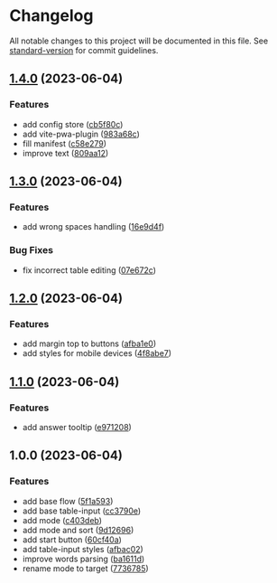 # Changelog

All notable changes to this project will be documented in this file. See [standard-version](https://github.com/conventional-changelog/standard-version) for commit guidelines.

## [1.4.0](https://github.com/allohamora/learn-words-helper/compare/1.3.0...1.4.0) (2023-06-04)

### Features

- add config store ([cb5f80c](https://github.com/allohamora/learn-words-helper/commit/cb5f80cce688bb7bdf307ee3aff2067304a405ed))
- add vite-pwa-plugin ([983a68c](https://github.com/allohamora/learn-words-helper/commit/983a68ce64b6e6ee9daf571449f5d9d75121cee1))
- fill manifest ([c58e279](https://github.com/allohamora/learn-words-helper/commit/c58e27956db171ac64ea1fc420a5eb9fd819406a))
- improve text ([809aa12](https://github.com/allohamora/learn-words-helper/commit/809aa12259f60823085e033b432e4cfaabf1d00f))

## [1.3.0](https://github.com/allohamora/learn-words-helper/compare/1.2.0...1.3.0) (2023-06-04)

### Features

- add wrong spaces handling ([16e9d4f](https://github.com/allohamora/learn-words-helper/commit/16e9d4f5eca7b3bd7d1f7ce835c85d5ab3ae81ab))

### Bug Fixes

- fix incorrect table editing ([07e672c](https://github.com/allohamora/learn-words-helper/commit/07e672c6cb2318010a80cfe3c5f6c76e2f137df1))

## [1.2.0](https://github.com/allohamora/learn-words-helper/compare/1.1.0...1.2.0) (2023-06-04)

### Features

- add margin top to buttons ([afba1e0](https://github.com/allohamora/learn-words-helper/commit/afba1e08be8c224998ac064b7eeba3e8f479ee1b))
- add styles for mobile devices ([4f8abe7](https://github.com/allohamora/learn-words-helper/commit/4f8abe7142ea78bff3915660d01dd74b57e41ed8))

## [1.1.0](https://github.com/allohamora/learn-words-helper/compare/1.0.0...1.1.0) (2023-06-04)

### Features

- add answer tooltip ([e971208](https://github.com/allohamora/learn-words-helper/commit/e971208007cb7c65499cf11dc979a59ee7f2240b))

## 1.0.0 (2023-06-04)

### Features

- add base flow ([5f1a593](https://github.com/allohamora/learn-words-helper/commit/5f1a593042b2a1a2f732598a53a1344e717bac6a))
- add base table-input ([cc3790e](https://github.com/allohamora/learn-words-helper/commit/cc3790ee94094f4fbde1193fc0d909420806df56))
- add mode ([c403deb](https://github.com/allohamora/learn-words-helper/commit/c403deb53b3511ae6a3b06411ca8fc3d8780aaf7))
- add mode and sort ([9d12696](https://github.com/allohamora/learn-words-helper/commit/9d12696221134294b99cf636ab02ff1e47e8ab2c))
- add start button ([60cf40a](https://github.com/allohamora/learn-words-helper/commit/60cf40ad636682506b57bbf7aaf0d19481d92ab4))
- add table-input styles ([afbac02](https://github.com/allohamora/learn-words-helper/commit/afbac02ec0ea35278ad34bc67671f23945ec0e75))
- improve words parsing ([ba1611d](https://github.com/allohamora/learn-words-helper/commit/ba1611d7d13a62a0f80318671c59f8cff4f7756e))
- rename mode to target ([7736785](https://github.com/allohamora/learn-words-helper/commit/7736785a9e9ad02cdb9903343dfda196a6c4d822))
